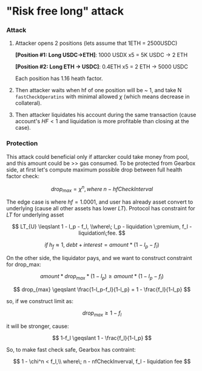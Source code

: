 # "Risk free long" attack

### Attack

1. Attacker opens 2 positions (lets assume that 1ETH = 2500USDC) 

   **\[Position #1:  Long USDC->ETH]**: 1000 USDX x5 = 5K USDC -> 2 ETH

   **\[Position #2:  Long ETH -> USDC]**: 0.4ETH x5 = 2 ETH -> 5000 USDC

   Each position has 1.16 heath factor.
2. Then attacker waits when hf of one position will be \~ 1, and take N `fastCheckOperatins` with minimal allowed $\chi$ (which means decrease in collateral).
3. Then attacker liquidates his account during the same transaction (cause account's $HF < 1$ and liquidation is more profitable than closing at the case).

### Protection

This attack could beneficial only if attarcker could take money from pool, and this amount could be >> gas consumed. To be protected from Gearbox side, at first let's compute maximum possible drop between full health factor check:

$$
drop_{max} = \chi^{n}, where\;n\;-\;hfCheckInterval
$$

The edge case is where $hf = 1.0001$, and user has already asset convert to underlying (cause all other assets has lower $LT$). Protocol has constraint for $LT$ for underlying asset

$$
LT_{U} \leqslant 1 - l_p - f_l, \\where\; l_p - liquidation \;premium, f_l - liquidation\;fee.
$$

$$
if\; h_f\approx 1,\;debt + interest = amount*(1-l_p-f_l)
$$

On the other side, the liquidator pays, and we want to construct constraint for drop\_max:

$$
amount * drop_{max} * (1-l_p) \geqslant amount * (1-l_p -f_l)
$$

$$
drop_{max} \geqslant \frac{1-l_p-f_l}{1-l_p} = 1 - \frac{f_l}{1-l_p}
$$

so, if we construct limit as:

$$
drop_{max}\geqslant 1-f_l
$$

it will be stronger, cause:

$$
1-f_l \geqslant 1 - \frac{f_l}{1-l_p}
$$

So, to make fast check safe, Gearbox has contraint:

$$
1 - \chi^n < f_l,\\ where\; n - nfCheckInverval, f_l  - liquidation fee
$$
